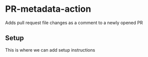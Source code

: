 # PR-metadata-action

Adds pull request file changes as a comment to a newly opened PR

## Setup

This is where we can add setup instructions
